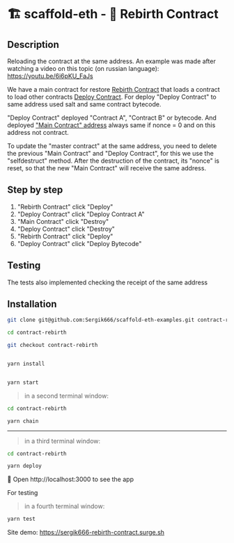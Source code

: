 # 🏗 scaffold-eth - 🔵 Rebirth Contract

## Description

Reloading the contract at the same address. An example was made after watching a video on this topic (on russian language): https://youtu.be/6i6pKU_FaJs

We have a main contract for restore [Rebirth Contract](https://sepolia.etherscan.io/address/0xE690D00A1ae04B2aa0a2B903980360D4981b94ac) that loads a contract to load other contracts [Deploy Contract](https://sepolia.etherscan.io/address/0x56a37913eF6C67a31fD7B453308DcE49).
For deploy "Deploy Contract" to same address used salt and same contract bytecode.

"Deploy Contract" deployed "Contract A", "Contract B" or bytecode. And deployed ["Main Contract" address](https://sepolia.etherscan.io/address/0x20D50924B373978162DF1AFc079f0c9A62Fcb669) always same if nonce = 0 and on this address not contract.

To update the "master contract" at the same address, you need to delete the previous "Main Contract" and "Deploy Contract", for this we use the "selfdestruct" method.
After the destruction of the contract, its "nonce" is reset, so that the new "Main Contract" will receive the same address.

## Step by step

1. "Rebirth Contract" click "Deploy"
2. "Deploy Contract" click "Deploy Contract A"
3. "Main Contract" click "Destroy"
4. "Deploy Contract" click "Destroy"
5. "Rebirth Contract" click "Deploy"
6. "Deploy Contract" click "Deploy Bytecode"

## Testing

The tests also implemented checking the receipt of the same address

## Installation

```bash
git clone git@github.com:Sergik666/scaffold-eth-examples.git contract-rebirth

cd contract-rebirth

git checkout contract-rebirth
```

```bash

yarn install

```

```bash

yarn start

```

> in a second terminal window:

```bash
cd contract-rebirth

yarn chain

```

---

> in a third terminal window:


```bash
cd contract-rebirth

yarn deploy

```

📱 Open http://localhost:3000 to see the app


For testing

> in a fourth terminal window:
```bash
yarn test
```

Site demo:
https://sergik666-rebirth-contract.surge.sh

